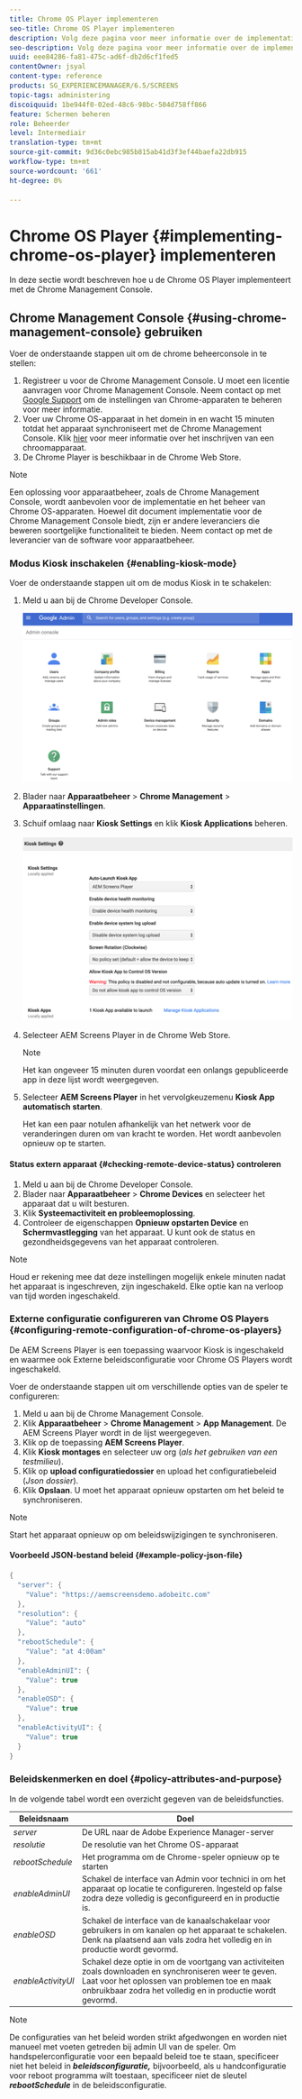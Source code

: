 ```yaml
---
title: Chrome OS Player implementeren
seo-title: Chrome OS Player implementeren
description: Volg deze pagina voor meer informatie over de implementatie van Chrome OS Player met de Chrome Management Console.
seo-description: Volg deze pagina voor meer informatie over de implementatie van Chrome OS Player met de Chrome Management Console.
uuid: eee84286-fa81-475c-ad6f-db2d6cf1fed5
contentOwner: jsyal
content-type: reference
products: SG_EXPERIENCEMANAGER/6.5/SCREENS
topic-tags: administering
discoiquuid: 1be944f0-02ed-48c6-98bc-504d758ff866
feature: Schermen beheren
role: Beheerder
level: Intermediair
translation-type: tm+mt
source-git-commit: 9d36c0ebc985b815ab41d3f3ef44baefa22db915
workflow-type: tm+mt
source-wordcount: '661'
ht-degree: 0%

---
```



# Chrome OS Player {#implementing-chrome-os-player} implementeren

In deze sectie wordt beschreven hoe u de Chrome OS Player implementeert met de Chrome Management Console.

## Chrome Management Console {#using-chrome-management-console} gebruiken

Voer de onderstaande stappen uit om de chrome beheerconsole in te stellen:

1. Registreer u voor de Chrome Management Console. U moet een licentie aanvragen voor Chrome Management Console. Neem contact op met [Google Support](https://support.google.com/chrome/a/answer/1375678?hl=en&amp;ref_topic=2935995) om de instellingen van Chrome-apparaten te beheren voor meer informatie.
1. Voer uw Chrome OS-apparaat in het domein in en wacht 15 minuten totdat het apparaat synchroniseert met de Chrome Management Console. Klik [hier](https://support.google.com/chrome/a/answer/1360534?hl=en) voor meer informatie over het inschrijven van een chroomapparaat.
1. De Chrome Player is beschikbaar in de Chrome Web Store.

>[!NOTE]
>
>Een oplossing voor apparaatbeheer, zoals de Chrome Management Console, wordt aanbevolen voor de implementatie en het beheer van Chrome OS-apparaten. Hoewel dit document implementatie voor de Chrome Management Console biedt, zijn er andere leveranciers die beweren soortgelijke functionaliteit te bieden. Neem contact op met de leverancier van de software voor apparaatbeheer.

### Modus Kiosk inschakelen {#enabling-kiosk-mode}

Voer de onderstaande stappen uit om de modus Kiosk in te schakelen:

1. Meld u aan bij de Chrome Developer Console.

   ![screen_shot_2017-12-08at20303pm](assets/screen_shot_2017-12-08at20303pm.png)

1. Blader naar **Apparaatbeheer** > **Chrome Management** > **Apparaatinstellingen**.
1. Schuif omlaag naar **Kiosk Settings** en klik **Kiosk Applications** beheren.

   ![kiosk](assets/kiosk.png)

1. Selecteer AEM Screens Player in de Chrome Web Store.

   >[!NOTE]
   >
   >Het kan ongeveer 15 minuten duren voordat een onlangs gepubliceerde app in deze lijst wordt weergegeven.

1. Selecteer **AEM Screens Player** in het vervolgkeuzemenu **Kiosk App automatisch starten**.

   Het kan een paar notulen afhankelijk van het netwerk voor de veranderingen duren om van kracht te worden. Het wordt aanbevolen opnieuw op te starten.

#### Status extern apparaat {#checking-remote-device-status} controleren

1. Meld u aan bij de Chrome Developer Console.
1. Blader naar **Apparaatbeheer** > **Chrome Devices** en selecteer het apparaat dat u wilt besturen.
1. Klik **Systeemactiviteit en probleemoplossing**.
1. Controleer de eigenschappen **Opnieuw opstarten Device** en **Schermvastlegging** van het apparaat. U kunt ook de status en gezondheidsgegevens van het apparaat controleren.

>[!NOTE]
>
>Houd er rekening mee dat deze instellingen mogelijk enkele minuten nadat het apparaat is ingeschreven, zijn ingeschakeld. Elke optie kan na verloop van tijd worden ingeschakeld.

### Externe configuratie configureren van Chrome OS Players {#configuring-remote-configuration-of-chrome-os-players}

De AEM Screens Player is een toepassing waarvoor Kiosk is ingeschakeld en waarmee ook Externe beleidsconfiguratie voor Chrome OS Players wordt ingeschakeld.

Voer de onderstaande stappen uit om verschillende opties van de speler te configureren:

1. Meld u aan bij de Chrome Management Console.
1. Klik **Apparaatbeheer** > **Chrome Management** > **App Management**. De AEM Screens Player wordt in de lijst weergegeven.
1. Klik op de toepassing **AEM Screens Player**.
1. Klik **Kiosk montages** en selecteer uw org (*als het gebruiken van een testmilieu*).
1. Klik op **upload configuratiedossier** en upload het configuratiebeleid (*Json dossier*).
1. Klik **Opslaan**. U moet het apparaat opnieuw opstarten om het beleid te synchroniseren.

>[!NOTE]
>
>Start het apparaat opnieuw op om beleidswijzigingen te synchroniseren.

#### Voorbeeld JSON-bestand beleid {#example-policy-json-file}

```java
{
  "server": {
    "Value": "https://aemscreensdemo.adobeitc.com"
  },
  "resolution": {
    "Value": "auto"
  },
  "rebootSchedule": {
    "Value": "at 4:00am"
  },
  "enableAdminUI": {
    "Value": true
  },
  "enableOSD": {
    "Value": true
  },
  "enableActivityUI": {
    "Value": true
  }
}
```

### Beleidskenmerken en doel {#policy-attributes-and-purpose}

In de volgende tabel wordt een overzicht gegeven van de beleidsfuncties.

| **Beleidsnaam** | **Doel** |
|---|---|
| *server* | De URL naar de Adobe Experience Manager-server |
| *resolutie* | De resolutie van het Chrome OS-apparaat |
| *rebootSchedule* | Het programma om de Chrome-speler opnieuw op te starten |
| *enableAdminUI* | Schakel de interface van Admin voor technici in om het apparaat op locatie te configureren. Ingesteld op false zodra deze volledig is geconfigureerd en in productie is. |
| *enableOSD* | Schakel de interface van de kanaalschakelaar voor gebruikers in om kanalen op het apparaat te schakelen. Denk na plaatsend aan vals zodra het volledig en in productie wordt gevormd. |
| *enableActivityUI* | Schakel deze optie in om de voortgang van activiteiten zoals downloaden en synchroniseren weer te geven. Laat voor het oplossen van problemen toe en maak onbruikbaar zodra het volledig en in productie wordt gevormd. |

>[!NOTE]
>
>De configuraties van het beleid worden strikt afgedwongen en worden niet manueel met voeten getreden bij admin UI van de speler. Om handspelerconfiguratie voor een bepaald beleid toe te staan, specificeer niet het beleid in ***beleidsconfiguratie,*** bijvoorbeeld, als u handconfiguratie voor reboot programma wilt toestaan, specificeer niet de sleutel ***rebootSchedule*** in de beleidsconfiguratie.
